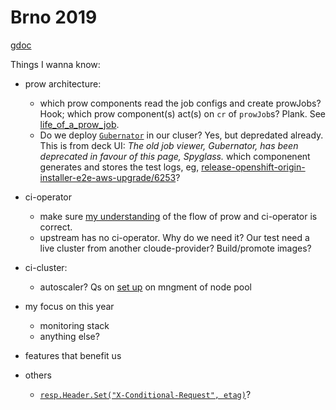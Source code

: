 # Brno 2019

[gdoc](https://docs.google.com/document/d/1o-xBKlIeW1kPV6UK78uXkpPIsBrTe4e52lLAF7OXO-s/edit)

Things I wanna know:

* prow architecture: 
    * which prow components read the job configs and create prowJobs? Hook; which prow component(s) act(s) on `cr` of `prowJob`s? Plank. See [life_of_a_prow_job](https://github.com/kubernetes/test-infra/blob/master/prow/life_of_a_prow_job.md).
    * Do we deploy [`Gubernator`](https://github.com/kubernetes/test-infra/tree/master/gubernator) in our cluser? Yes, but depredated already. This is from deck UI: _The old job viewer, Gubernator, has been deprecated in favour of this page, Spyglass._ which componenent generates and stores the test logs, eg, [release-openshift-origin-installer-e2e-aws-upgrade/6253](https://prow.svc.ci.openshift.org/view/gcs/origin-ci-test/logs/release-openshift-origin-installer-e2e-aws-upgrade/6253)?

* ci-operator
    * make sure [my understanding](../architecture.md#openshift-ci) of the flow of prow and ci-operator is correct.
    * upstream has no ci-operator. Why do we need it? Our test need a live cluster from another cloude-provider? Build/promote images?

* ci-cluster:
    * autoscaler? Qs on [set up](../devops.md#ci-cluster) on mngment of node pool

* my focus on this year
    * monitoring stack
    * anything else?

* features that benefit us

* others
    * [`resp.Header.Set("X-Conditional-Request", etag)`](https://github.com/kubernetes/test-infra/blob/af1a26bf30f5f3776dba3b171899f400d3fe22ad/ghproxy/ghcache/ghcache.go#L190)?
